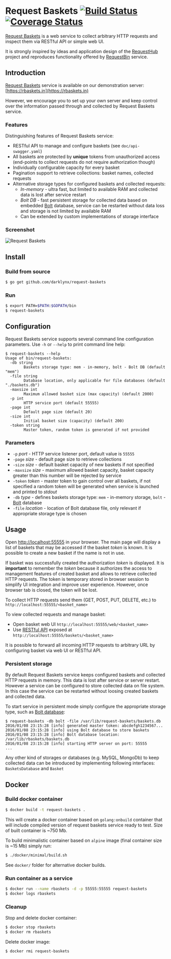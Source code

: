 # Request Baskets [![Build Status](https://travis-ci.org/darklynx/request-baskets.svg?branch=master)](https://travis-ci.org/darklynx/request-baskets) [![Coverage Status](https://coveralls.io/repos/github/darklynx/request-baskets/badge.svg?branch=master)](https://coveralls.io/github/darklynx/request-baskets?branch=master)

[Request Baskets](https://rbaskets.in) is a web service to collect arbitrary HTTP requests and inspect them via RESTful API or simple web UI.

It is strongly inspired by ideas and application design of the [RequestHub](https://github.com/kyledayton/requesthub) project and reproduces functionality offered by [RequestBin](http://requestb.in/) service.

## Introduction

[Request Baskets](https://rbaskets.in) service is available on our demonstration server: [https://rbaskets.in](https://rbaskets.in)

However, we encourage you to set up your own server and keep control over the information passed through and collected by Request Baskets service.

### Features

Distinguishing features of Request Baskets service:

 * RESTful API to manage and configure baskets (see `doc/api-swagger.yaml`)
 * All baskets are protected by **unique** tokens from unauthorized access (end-points to collect requests do not require authorization though)
 * Individually configurable capacity for every basket
 * Pagination support to retrieve collections: basket names, collected requests
 * Alternative storage types for configured baskets and collected requests:
   * *In-memory* - ultra fast, but limited to available RAM and collected data is lost after service restart
   * *Bolt DB* - fast persistent storage for collected data based on embedded [Bolt](https://github.com/boltdb/bolt) database, service can be restarted without data loss and storage is not limited by available RAM
   * Can be extended by custom implementations of storage interface

### Screenshot

![Request Baskets](http://i.imgur.com/T2mcNN9.png)

## Install

### Build from source

```bash
$ go get github.com/darklynx/request-baskets
```

### Run

```bash
$ export PATH=$PATH:$GOPATH/bin
$ request-baskets
```

## Configuration

Request Baskets service supports several command line configuration parameters. Use `-h` or `--help` to print command line help:

```
$ request-baskets --help
Usage of bin/request-baskets:
  -db string
    	Baskets storage type: mem - in-memory, bolt - Bolt DB (default "mem")
  -file string
    	Database location, only applicable for file databases (default "./baskets.db")
  -maxsize int
    	Maximum allowed basket size (max capacity) (default 2000)
  -p int
    	HTTP service port (default 55555)
  -page int
    	Default page size (default 20)
  -size int
    	Initial basket size (capacity) (default 200)
  -token string
    	Master token, random token is generated if not provided
```

### Parameters

 * `-p` *port* - HTTP service listener port, default value is `55555`
 * `-page` *size* - default page size to retrieve collections
 * `-size` *size* - default basket capacity of new baskets if not specified
 * `-maxsize` *size* - maximum allowed basket capacity, basket capacity greater than this number will be rejected by service
 * `-token` *token* - master token to gain control over all baskets, if not specified a random token will be generated when service is launched and printed to *stdout*
 * `-db` *type* - defines baskets storage type: `mem` - in-memory storage, `bolt` - [Bolt](https://github.com/boltdb/bolt/) database
 * `-file` *location* - location of Bolt database file, only relevant if appropriate storage type is chosen

## Usage

Open [http://localhost:55555](http://localhost:55555) in your browser. The main page will display a list of baskets that may be accessed if the basket *token* is known. It is possible to create a new basket if the name is not in use.

If basket was successfully created the authorization *token* is displayed. It is **important** to remember the *token* because it authorizes the access to management features of created basket and allows to retrieve collected HTTP requests. The token is temporary stored in browser session to simplify UI integration and improve user experience. However, once browser tab is closed, the token will be lost.

To collect HTTP requests send them (GET, POST, PUT, DELETE, etc.) to `http://localhost:55555/<basket_name>`

To view collected requests and manage basket:
 * Open basket web UI `http://localhost:55555/web/<basket_name>`
 * Use [RESTful API](https://github.com/darklynx/request-baskets/blob/master/doc/api-swagger.yaml) exposed at `http://localhost:55555/baskets/<basket_name>`

It is possible to forward all incoming HTTP requests to arbitrary URL by configuring basket via web UI or RESTful API.

### Persistent storage

By default Request Baskets service keeps configured baskets and collected HTTP requests in memory. This data is lost after service or server restart. However a service can be configured to store collected data on file system. In this case the service can be restarted without loosing created baskets and collected data.

To start service in persistent mode simply configure the appropriate storage type, such as [Bolt database](https://github.com/boltdb/bolt/):

```
$ request-baskets -db bolt -file /var/lib/request-baskets/baskets.db
2016/01/08 23:15:28 [info] generated master token: abcdefgh1234567...
2016/01/08 23:15:28 [info] using Bolt database to store baskets
2016/01/08 23:15:28 [info] Bolt database location: /var/lib/rbaskets/baskets.db
2016/01/08 23:15:28 [info] starting HTTP server on port: 55555
...
```

Any other kind of storages or databases (e.g. MySQL, MongoDb) to keep collected data can be introduced by implementing following interfaces: `BasketsDatabase` and `Basket`

## Docker

### Build docker container

```bash
$ docker build -t request-baskets .
```

This will create a docker container based on `golang:onbuild` container that will include compiled version of request
baskets service ready to test. Size of built container is ~750 Mb.

To build minimalistic container based on `alpine` image (final container size is ~15 Mb) simply run:

```bash
$ ./docker/minimal/build.sh
```

See `docker/` folder for alternative docker builds.


### Run container as a service

```bash
$ docker run --name rbaskets -d -p 55555:55555 request-baskets
$ docker logs rbaskets
```

### Cleanup

Stop and delete docker container:
```bash
$ docker stop rbaskets
$ docker rm rbaskets
```

Delete docker image:
```bash
$ docker rmi request-baskets
```
